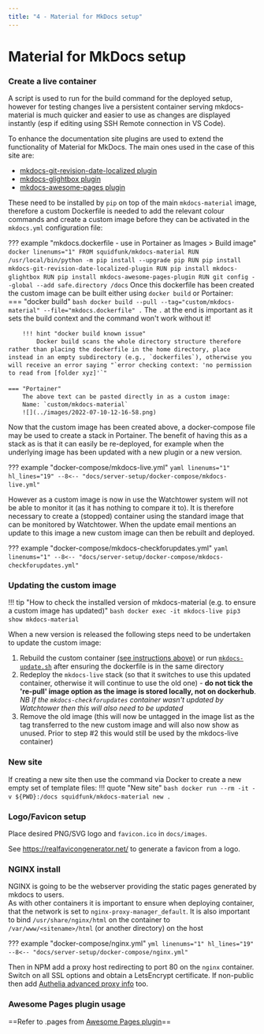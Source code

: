 ```yaml
---
title: "4 - Material for MkDocs setup"
---
```

# Material for MkDocs setup
### Create a live container
A script is used to run for the build command for the deployed setup, however for testing changes live a persistent container serving mkdocs-material is much quicker and easier to use as changes are displayed instantly (esp if editing using SSH Remote connection in VS Code).

To enhance the documentation site plugins are used to extend the functionality of Material for MkDocs.  The main ones used in the case of this site are:

- [mkdocs-git-revision-date-localized plugin](https://github.com/timvink/mkdocs-git-revision-date-localized-plugin)
- [mkdocs-glightbox plugin](https://github.com/blueswen/mkdocs-glightbox)
- [mkdocs-awesome-pages plugin](https://github.com/lukasgeiter/mkdocs-awesome-pages-plugin)

These need to be installed by `pip` on top of the main `mkdocs-material` image, therefore a custom Dockerfile is needed to add the relevant colour commands and create a custom image before they can be activated in the `mkdocs.yml` configuration file:

??? example "mkdocs.dockerfile - use in Portainer as Images > Build image"
    <a name="instructions"></a>
    ``` docker linenums="1"
    FROM squidfunk/mkdocs-material
    RUN /usr/local/bin/python -m pip install --upgrade pip
    RUN pip install mkdocs-git-revision-date-localized-plugin
    RUN pip install mkdocs-glightbox
    RUN pip install mkdocs-awesome-pages-plugin
    RUN git config --global --add safe.directory /docs
    ```
    Once this dockerfile has been created the custom image can be built either using `docker build` or Portainer:  
    === "docker build"
        ``` bash
        docker build --pull --tag="custom/mkdocs-material" --file="mkdocs.dockerfile" .
        ```
        The `.` at the end is important as it sets the build context and the command won't work without it!
        
        !!! hint "docker build known issue"
            Docker build scans the whole directory structure therefore rather than placing the dockerfile in the home directory, place instead in an empty subdirectory (e.g., `dockerfiles`), otherwise you will receive an error saying "`error checking context: 'no permission to read from [folder xyz]'`"

    === "Portainer"
        The above text can be pasted directly in as a custom image:  
        Name: `custom/mkdocs-material`
        ![](../images/2022-07-10-12-16-58.png)

Now that the custom image has been created above, a docker-compose file may be used to create a stack in Portainer.  The benefit of having this as a stack as is that it can easily be re-deployed, for example when the underlying image has been updated with a new plugin or a new version.

??? example "docker-compose/mkdocs-live.yml"
    ``` yaml linenums="1" hl_lines="19"
    --8<-- "docs/server-setup/docker-compose/mkdocs-live.yml"
    ```

However as a custom image is now in use the Watchtower system will not be able to monitor it (as it has nothing to compare it to).  It is therefore necessary to create a (stopped) container using the standard image that can be monitored by Watchtower.  When the update email mentions an update to this image a new custom image can then be rebuilt and deployed.

??? example "docker-compose/mkdocs-checkforupdates.yml"
    ``` yaml linenums="1"
    --8<-- "docs/server-setup/docker-compose/mkdocs-checkforupdates.yml"
    ```

### Updating the custom image
!!! tip "How to check the installed version of mkdocs-material (e.g. to ensure a custom image has updated)"
    ``` bash
    docker exec -it mkdocs-live pip3 show mkdocs-material
    ```

When a new version is released the following steps need to be undertaken to update the custom image:

1. Rebuild the custom container [(see instructions above)](#instructions) or run [`mkdocs-update.sh`](../server-setup/scripts/mkdocs-update.sh) after ensuring the dockerfile is in the same directory
2. Redeploy the `mkdocs-live` stack (so that it switches to use this updated container, otherwise it will continue to use the old one) - **do not tick the 're-pull' image option as the image is stored locally, not on dockerhub**.  _NB If the `mkdocs-checkforupdates` container wasn't updated by Watchtower then this will also need to be updated_
3. Remove the old image (this will now be untagged in the image list as the tag transferred to the new custom image and will also now show as unused. Prior to step #2 this would still be used by the mkdocs-live container)

### New site
If creating a new site then use the command via Docker to create a new empty set of template files:
!!! quote "New site"
    ``` bash
    docker run --rm -it -v ${PWD}:/docs squidfunk/mkdocs-material new .
    ```


<!-- ## Hugo installation
Download latest Hugo version from `https://github.com/gohugoio/hugo/releases` and copy to `/usr/local/bin`

Create new Hugo site in the repository
```
cd repositories
hugo new site --force <repo name>/
```

Add the following to .gitignore
```
nano <repo name>/.gitignore

public/
```

Add theme
```
cd <reponame>
git submodule add https://github.com/McShelby/hugo-theme-relearn.git themes/hugo-theme-relearn
```

Edit `config.toml`
# Change the default theme to be use when building the site with Hugo
theme = "hugo-theme-relearn" -->

### Logo/Favicon setup
Place desired PNG/SVG logo and `favicon.ico` in `docs/images`.

See https://realfavicongenerator.net/ to generate a favicon from a logo.

### NGINX install
NGINX is going to be the webserver providing the static pages generated by mkdocs to users.  
As with other containers it is important to ensure when deploying container, that the network is set to `nginx-proxy-manager_default`. It is also important to bind `/usr/share/nginx/html` on the container to `/var/www/<sitename>/html` (or another directory) on the host

??? example "docker-compose/nginx.yml"
    ``` yml linenums="1" hl_lines="19"
    --8<-- "docs/server-setup/docker-compose/nginx.yml"
    ```

Then in NPM add a proxy host redirecting to port 80 on the `nginx` container.  Switch on all SSL options and obtain a LetsEncrypt certificate. If non-public then add [Authelia advanced proxy info](authelia_setup.md#nginx-proxy-manager-setup) too.

### Awesome Pages plugin usage
==Refer to .pages from [Awesome Pages plugin](https://github.com/lukasgeiter/mkdocs-awesome-pages-plugin)==

<!-- ### Setup site on NGINX
Add the following line to the http block of /etc/nginx/nginx.conf to disable version info
server_tokens off;

Create /var/www/<sitename.domain.tld>/html
`cd /etc/nginx/conf.d`
`sudo mv default.conf default.conf.disabled`
`sudo cp default.conf <sitename.domain.tld>.conf`
edit server_name and change to FQDN
change locations to /var/www/<sitename.domain.tld>/html
different locations (e.g. /blog/) can redirect to different servers on the folder.

Check config and reload
`sudo nginx -t && sudo nginx -s reload`

## SSL/TLS setup
```
sudo apt install snapd
sudo snap install core
sudo snap install --classic certbot
sudo ln -s /snap/bin/certbot /usr/bin/certbot
sudo certbot --nginx
```

to test cert renewal
`sudo certbot renew --dry-run`
(see https://certbot.eff.org/instructions?ws=nginx&os=debianbuster for explanation of terminology) -->
